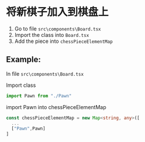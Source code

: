 # 将新棋子加入到棋盘上

1. Go to file `src\components\Board.tsx`
2. Import the class into `Board.tsx`
3. Add the piece into `chessPieceElementMap`

## Example:
In file `src\components\Board.tsx`

Import class
```ts
import Pawn from "./Pawn"
```


import Pawn into chessPieceElementMap
```ts
const chessPieceElementMap = new Map<string, any>([
  ...
  ["Pawn",Pawn]
]
```


